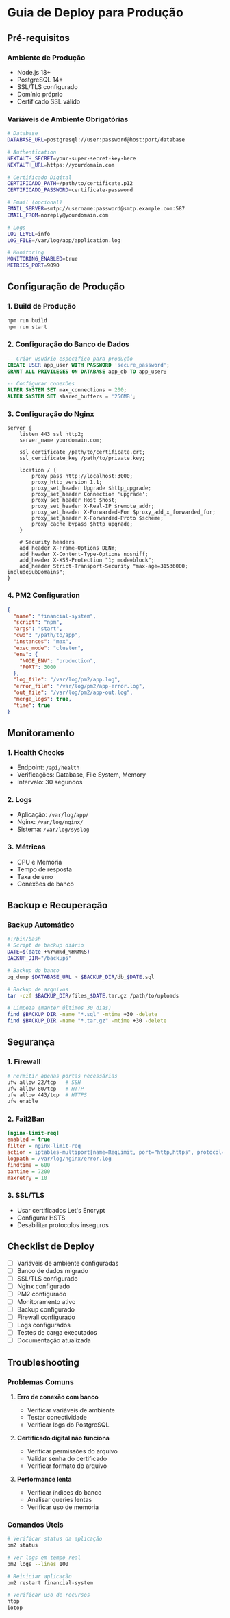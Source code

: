 # Guia de Deploy para Produção

## Pré-requisitos

### Ambiente de Produção
- Node.js 18+ 
- PostgreSQL 14+
- SSL/TLS configurado
- Domínio próprio
- Certificado SSL válido

### Variáveis de Ambiente Obrigatórias

```bash
# Database
DATABASE_URL=postgresql://user:password@host:port/database

# Authentication
NEXTAUTH_SECRET=your-super-secret-key-here
NEXTAUTH_URL=https://yourdomain.com

# Certificado Digital
CERTIFICADO_PATH=/path/to/certificate.p12
CERTIFICADO_PASSWORD=certificate-password

# Email (opcional)
EMAIL_SERVER=smtp://username:password@smtp.example.com:587
EMAIL_FROM=noreply@yourdomain.com

# Logs
LOG_LEVEL=info
LOG_FILE=/var/log/app/application.log

# Monitoring
MONITORING_ENABLED=true
METRICS_PORT=9090
```

## Configuração de Produção

### 1. Build de Produção
```bash
npm run build
npm run start
```

### 2. Configuração do Banco de Dados
```sql
-- Criar usuário específico para produção
CREATE USER app_user WITH PASSWORD 'secure_password';
GRANT ALL PRIVILEGES ON DATABASE app_db TO app_user;

-- Configurar conexões
ALTER SYSTEM SET max_connections = 200;
ALTER SYSTEM SET shared_buffers = '256MB';
```

### 3. Configuração do Nginx
```nginx
server {
    listen 443 ssl http2;
    server_name yourdomain.com;
    
    ssl_certificate /path/to/certificate.crt;
    ssl_certificate_key /path/to/private.key;
    
    location / {
        proxy_pass http://localhost:3000;
        proxy_http_version 1.1;
        proxy_set_header Upgrade $http_upgrade;
        proxy_set_header Connection 'upgrade';
        proxy_set_header Host $host;
        proxy_set_header X-Real-IP $remote_addr;
        proxy_set_header X-Forwarded-For $proxy_add_x_forwarded_for;
        proxy_set_header X-Forwarded-Proto $scheme;
        proxy_cache_bypass $http_upgrade;
    }
    
    # Security headers
    add_header X-Frame-Options DENY;
    add_header X-Content-Type-Options nosniff;
    add_header X-XSS-Protection "1; mode=block";
    add_header Strict-Transport-Security "max-age=31536000; includeSubDomains";
}
```

### 4. PM2 Configuration
```json
{
  "name": "financial-system",
  "script": "npm",
  "args": "start",
  "cwd": "/path/to/app",
  "instances": "max",
  "exec_mode": "cluster",
  "env": {
    "NODE_ENV": "production",
    "PORT": 3000
  },
  "log_file": "/var/log/pm2/app.log",
  "error_file": "/var/log/pm2/app-error.log",
  "out_file": "/var/log/pm2/app-out.log",
  "merge_logs": true,
  "time": true
}
```

## Monitoramento

### 1. Health Checks
- Endpoint: `/api/health`
- Verificações: Database, File System, Memory
- Intervalo: 30 segundos

### 2. Logs
- Aplicação: `/var/log/app/`
- Nginx: `/var/log/nginx/`
- Sistema: `/var/log/syslog`

### 3. Métricas
- CPU e Memória
- Tempo de resposta
- Taxa de erro
- Conexões de banco

## Backup e Recuperação

### Backup Automático
```bash
#!/bin/bash
# Script de backup diário
DATE=$(date +%Y%m%d_%H%M%S)
BACKUP_DIR="/backups"

# Backup do banco
pg_dump $DATABASE_URL > $BACKUP_DIR/db_$DATE.sql

# Backup de arquivos
tar -czf $BACKUP_DIR/files_$DATE.tar.gz /path/to/uploads

# Limpeza (manter últimos 30 dias)
find $BACKUP_DIR -name "*.sql" -mtime +30 -delete
find $BACKUP_DIR -name "*.tar.gz" -mtime +30 -delete
```

## Segurança

### 1. Firewall
```bash
# Permitir apenas portas necessárias
ufw allow 22/tcp   # SSH
ufw allow 80/tcp   # HTTP
ufw allow 443/tcp  # HTTPS
ufw enable
```

### 2. Fail2Ban
```ini
[nginx-limit-req]
enabled = true
filter = nginx-limit-req
action = iptables-multiport[name=ReqLimit, port="http,https", protocol=tcp]
logpath = /var/log/nginx/error.log
findtime = 600
bantime = 7200
maxretry = 10
```

### 3. SSL/TLS
- Usar certificados Let's Encrypt
- Configurar HSTS
- Desabilitar protocolos inseguros

## Checklist de Deploy

- [ ] Variáveis de ambiente configuradas
- [ ] Banco de dados migrado
- [ ] SSL/TLS configurado
- [ ] Nginx configurado
- [ ] PM2 configurado
- [ ] Monitoramento ativo
- [ ] Backup configurado
- [ ] Firewall configurado
- [ ] Logs configurados
- [ ] Testes de carga executados
- [ ] Documentação atualizada

## Troubleshooting

### Problemas Comuns

1. **Erro de conexão com banco**
   - Verificar variáveis de ambiente
   - Testar conectividade
   - Verificar logs do PostgreSQL

2. **Certificado digital não funciona**
   - Verificar permissões do arquivo
   - Validar senha do certificado
   - Verificar formato do arquivo

3. **Performance lenta**
   - Verificar índices do banco
   - Analisar queries lentas
   - Verificar uso de memória

### Comandos Úteis
```bash
# Verificar status da aplicação
pm2 status

# Ver logs em tempo real
pm2 logs --lines 100

# Reiniciar aplicação
pm2 restart financial-system

# Verificar uso de recursos
htop
iotop
```